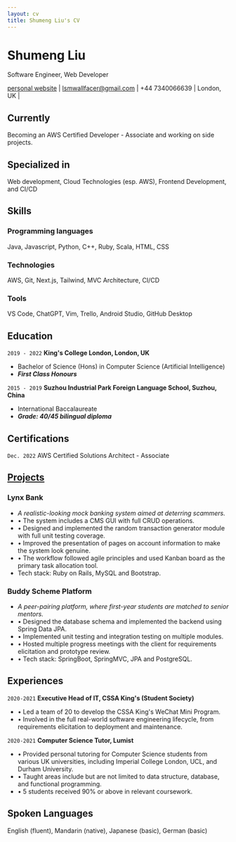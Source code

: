 ```yaml
---
layout: cv
title: Shumeng Liu's CV
---
```

# Shumeng Liu
Software Engineer, Web Developer

<div id="webaddress">
<a href="https://www.shuyunthewf.com">personal website</a> | 
<a href="lsmwallfacer@gmail.com">lsmwallfacer@gmail.com</a> | 
<span>+44 7340066639</span> | 
<span>London, UK</span> | 
</div>

## Currently

Becoming an AWS Certified Developer - Associate and working on side projects.

## Specialized in

Web development, Cloud Technologies (esp. AWS), Frontend Development, and CI/CD

## Skills
### Programming languages
Java, Javascript, Python, C++, Ruby, Scala, HTML, CSS
### Technologies
AWS, Git, Next.js, Tailwind, MVC Architecture, CI/CD
### Tools
VS Code, ChatGPT, Vim, Trello, Android Studio, GitHub Desktop 

## Education

`2019 - 2022`
__King's College London, London, UK__
- Bachelor of Science (Hons) in Computer Science (Artificial Intelligence)
- _**First Class Honours**_

`2015 - 2019`
__Suzhou Industrial Park Foreign Language School, Suzhou, China__
- International Baccalaureate
- _**Grade: 40/45 bilingual diploma**_

## Certifications
`Dec. 2022`
AWS Certified Solutions Architect - Associate 

## [Projects](https://www.shuyunthewf.com/projects)

### Lynx Bank
- *A realistic-looking mock banking system aimed at deterring scammers.*
- &bull; The system includes a CMS GUI with full CRUD operations.
- &bull; Designed and implemented the random transaction generator module with full unit testing coverage.
- &bull; Improved the presentation of pages on account information to make the system look genuine.
- &bull; The workflow followed agile principles and used Kanban board as the primary task allocation tool.
- Tech stack: Ruby on Rails, MySQL and Bootstrap.

### Buddy Scheme Platform
- *A peer-pairing platform, where first-year students are matched to senior mentors.* 
- &bull; Designed the database schema and implemented the backend using Spring Data JPA.
- &bull; Implemented unit testing and integration testing on multiple modules.
- &bull; Hosted multiple progress meetings with the client for requirements elicitation and prototype review.
- &bull; Tech stack: SpringBoot, SpringMVC, JPA and PostgreSQL.

## Experiences
`2020-2021`
__Executive Head of IT, CSSA King's (Student Society)__
- &bull; Led a team of 20 to develop the CSSA King's WeChat Mini Program.
- &bull; Involved in the full real-world software engineering lifecycle, from requirements elicitation to deployment and maintenance.

`2020-2021`
__Computer Science Tutor, Lumist__
- &bull; Provided personal tutoring for Computer Science students from various UK universities, including Imperial College London, UCL, and Durham University.
- &bull; Taught areas include but are not limited to data structure, database, and functional programming.
- &bull; 5 students received 90% or above in relevant coursework.

## Spoken Languages
English (fluent), Mandarin (native), Japanese (basic), German (basic)